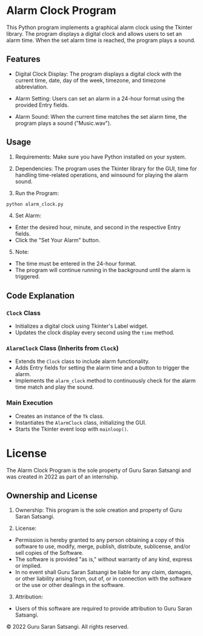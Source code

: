 # Alarm Clock Program

This Python program implements a graphical alarm clock using the Tkinter library. The program displays a digital clock and allows users to set an alarm time. When the set alarm time is reached, the program plays a sound.

## Features

-  Digital Clock Display:  The program displays a digital clock with the current time, date, day of the week, timezone, and timezone abbreviation.

-  Alarm Setting:  Users can set an alarm in a 24-hour format using the provided Entry fields.

-  Alarm Sound:  When the current time matches the set alarm time, the program plays a sound ("Music.wav").

## Usage

1.  Requirements:  Make sure you have Python installed on your system.

2.  Dependencies:  The program uses the Tkinter library for the GUI, time for handling time-related operations, and winsound for playing the alarm sound.

3.  Run the Program: 
   ```bash
   python alarm_clock.py
   ```

4.  Set Alarm: 
   - Enter the desired hour, minute, and second in the respective Entry fields.
   - Click the "Set Your Alarm" button.

5.  Note: 
   - The time must be entered in the 24-hour format.
   - The program will continue running in the background until the alarm is triggered.

## Code Explanation

### `Clock` Class
- Initializes a digital clock using Tkinter's Label widget.
- Updates the clock display every second using the `time` method.

### `AlarmClock` Class (Inherits from `Clock`)
- Extends the `Clock` class to include alarm functionality.
- Adds Entry fields for setting the alarm time and a button to trigger the alarm.
- Implements the `alarm_clock` method to continuously check for the alarm time match and play the sound.

### Main Execution
- Creates an instance of the `Tk` class.
- Instantiates the `AlarmClock` class, initializing the GUI.
- Starts the Tkinter event loop with `mainloop()`.

# License

The Alarm Clock Program is the sole property of Guru Saran Satsangi and was created in 2022 as part of an internship.

## Ownership and License

1.  Ownership:  This program is the sole creation and property of Guru Saran Satsangi.

2.  License: 
   - Permission is hereby granted to any person obtaining a copy of this software to use, modify, merge, publish, distribute, sublicense, and/or sell copies of the Software.
   - The software is provided "as is," without warranty of any kind, express or implied.
   - In no event shall Guru Saran Satsangi be liable for any claim, damages, or other liability arising from, out of, or in connection with the software or the use or other dealings in the software.

3.  Attribution: 
   - Users of this software are required to provide attribution to Guru Saran Satsangi.

© 2022 Guru Saran Satsangi. All rights reserved.